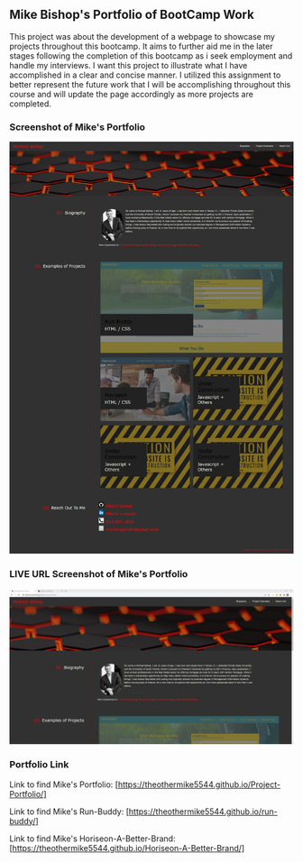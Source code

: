 ## Mike Bishop's Portfolio of BootCamp Work
This project was about the development of a webpage to showcase my projects throughout this bootcamp. It aims to further aid me in the later stages following the completion of this bootcamp as i seek employment and handle my interviews. I want this project to illustrate what I have accomplished in a clear and concise manner. I utilized this assignment to better represent the future work that I will be accomplishing throughout this course and will update the page accordingly as more projects are completed.


### Screenshot of Mike's Portfolio
![](screenshot-of-portfolio.png)
### LIVE URL Screenshot of Mike's Portfolio
![](screenshot-of-liveurl.png)
### Portfolio Link
Link to find Mike's Portfolio: [https://theothermike5544.github.io/Project-Portfolio/]

Link to find Mike's Run-Buddy: [https://theothermike5544.github.io/run-buddy/]

Link to find Mike's Horiseon-A-Better-Brand: [https://theothermike5544.github.io/Horiseon-A-Better-Brand/]
